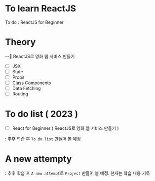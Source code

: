 # To learn ReactJS

To do
: ReactJS for Beginner

# Theory

--🥞 ReactJS로 영화 웹 서비스 만들기

- [ ] JSX
- [ ] State
- [ ] Props
- [ ] Class Components
- [ ] Data Fetching
- [ ] Routing

# To do list ( 2023 )

- [ ] React for Beginner ( ReactJS로 영화 웹 서비스 만들기 )

: 추후 학습 후 `To do list` 만들어 볼 예정

# A new attempty

: 추후 학습 후 `A new attempt`로 `Project` 만들어 볼 예정. 현재는 학습 내용 기록
